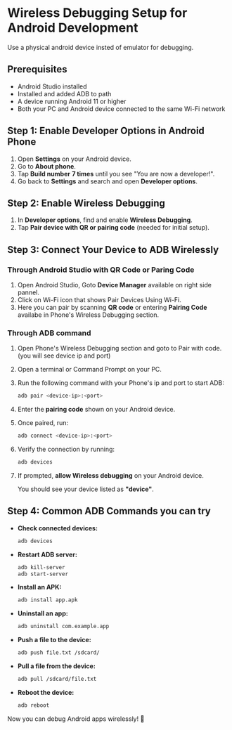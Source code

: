 # Wireless Debugging Setup for Android Development
Use a physical android device insted of emulator for debugging.

## Prerequisites
- Android Studio installed
- Installed and added ADB to path
- A device running Android 11 or higher
- Both your PC and Android device connected to the same Wi-Fi network

## Step 1: Enable Developer Options in Android Phone
1. Open **Settings** on your Android device.
2. Go to **About phone**.
3. Tap **Build number** **7 times** until you see "You are now a developer!".
4. Go back to **Settings** and search and open **Developer options**.

## Step 2: Enable Wireless Debugging
1. In **Developer options**, find and enable **Wireless Debugging**.
2. Tap **Pair device with QR or pairing code** (needed for initial setup).

## Step 3: Connect Your Device to ADB Wirelessly
### Through Android Studio with QR Code or Paring Code
1. Open Android Studio, Goto **Device Manager** available on right side pannel.
2. Click on Wi-Fi icon that shows Pair Devices Using Wi-Fi.
3. Here you can pair by scanning **QR code** or entering **Pairing Code** availabe in Phone's Wireless Debugging section.

### Through ADB command
1. Open Phone's Wireless Debugging section and goto to Pair with code. (you will see device ip and port)
2. Open a terminal or Command Prompt on your PC.
3. Run the following command with your Phone's ip and port to start ADB:
   ```sh
   adb pair <device-ip>:<port>
   ```
4. Enter the **pairing code** shown on your Android device.
5. Once paired, run:
   ```sh
   adb connect <device-ip>:<port>
   ```
6. Verify the connection by running:
   ```sh
   adb devices
   ```
7. If prompted, **allow Wireless debugging** on your Android device.
   
   You should see your device listed as **"device"**.

## Step 4: Common ADB Commands you can try
- **Check connected devices:**
  ```sh
  adb devices
  ```
- **Restart ADB server:**
  ```sh
  adb kill-server
  adb start-server
  ```
- **Install an APK:**
  ```sh
  adb install app.apk
  ```
- **Uninstall an app:**
  ```sh
  adb uninstall com.example.app
  ```
- **Push a file to the device:**
  ```sh
  adb push file.txt /sdcard/
  ```
- **Pull a file from the device:**
  ```sh
  adb pull /sdcard/file.txt
  ```
- **Reboot the device:**
  ```sh
  adb reboot
  ```


Now you can debug Android apps wirelessly! 🚀

